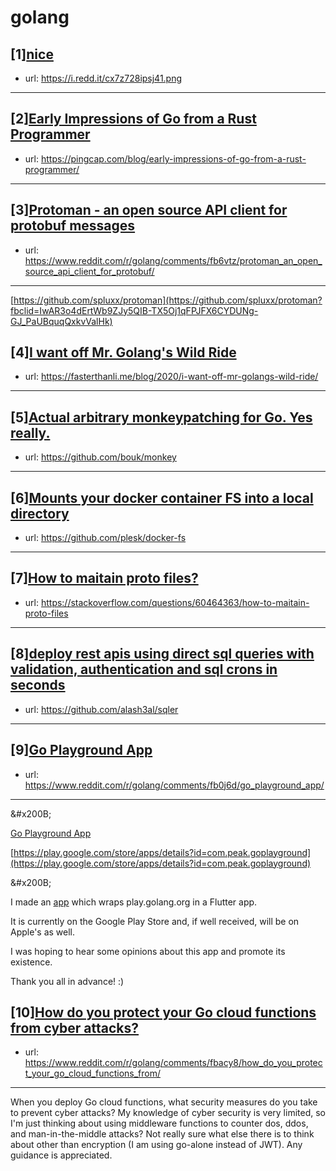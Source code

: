# golang
## [1][nice](https://www.reddit.com/r/golang/comments/fb7pco/nice/)
- url: https://i.redd.it/cx7z728ipsj41.png
---

## [2][Early Impressions of Go from a Rust Programmer](https://www.reddit.com/r/golang/comments/fb7n67/early_impressions_of_go_from_a_rust_programmer/)
- url: https://pingcap.com/blog/early-impressions-of-go-from-a-rust-programmer/
---

## [3][Protoman - an open source API client for protobuf messages](https://www.reddit.com/r/golang/comments/fb6vtz/protoman_an_open_source_api_client_for_protobuf/)
- url: https://www.reddit.com/r/golang/comments/fb6vtz/protoman_an_open_source_api_client_for_protobuf/
---
[https://github.com/spluxx/protoman](https://github.com/spluxx/protoman?fbclid=IwAR3o4dErtWb9ZJy5QIB-TX5Oj1qFPJFX6CYDUNg-GJ_PaUBquqQxkvValHk)
## [4][I want off Mr. Golang's Wild Ride](https://www.reddit.com/r/golang/comments/fay90i/i_want_off_mr_golangs_wild_ride/)
- url: https://fasterthanli.me/blog/2020/i-want-off-mr-golangs-wild-ride/
---

## [5][Actual arbitrary monkeypatching for Go. Yes really.](https://www.reddit.com/r/golang/comments/fatlme/actual_arbitrary_monkeypatching_for_go_yes_really/)
- url: https://github.com/bouk/monkey
---

## [6][Mounts your docker container FS into a local directory](https://www.reddit.com/r/golang/comments/fb9ily/mounts_your_docker_container_fs_into_a_local/)
- url: https://github.com/plesk/docker-fs
---

## [7][How to maitain proto files?](https://www.reddit.com/r/golang/comments/fbb5aw/how_to_maitain_proto_files/)
- url: https://stackoverflow.com/questions/60464363/how-to-maitain-proto-files
---

## [8][deploy rest apis using direct sql queries with validation, authentication and sql crons in seconds](https://www.reddit.com/r/golang/comments/fbaql4/deploy_rest_apis_using_direct_sql_queries_with/)
- url: https://github.com/alash3al/sqler
---

## [9][Go Playground App](https://www.reddit.com/r/golang/comments/fb0j6d/go_playground_app/)
- url: https://www.reddit.com/r/golang/comments/fb0j6d/go_playground_app/
---
&amp;#x200B;

[Go Playground App](https://reddit.com/link/fb0j6d/video/we1nmf77zpj41/player)

[https://play.google.com/store/apps/details?id=com.peak.goplayground](https://play.google.com/store/apps/details?id=com.peak.goplayground)

&amp;#x200B;

I made an [app](https://github.com/spencerchurchill/GoPlayground) which wraps play.golang.org in a Flutter app.

It is currently on the Google Play Store and, if well received, will be on Apple's as well.

I was hoping to hear some opinions about this app and promote its existence.

Thank you all in advance! :)
## [10][How do you protect your Go cloud functions from cyber attacks?](https://www.reddit.com/r/golang/comments/fbacy8/how_do_you_protect_your_go_cloud_functions_from/)
- url: https://www.reddit.com/r/golang/comments/fbacy8/how_do_you_protect_your_go_cloud_functions_from/
---
When you deploy Go cloud functions, what security measures do you take to prevent cyber attacks? My knowledge of cyber security is very limited, so I'm just thinking about using middleware functions to counter dos, ddos, and man-in-the-middle attacks? Not really sure what else there is to think about other than encryption (I am using go-alone instead of JWT). Any guidance is appreciated.
